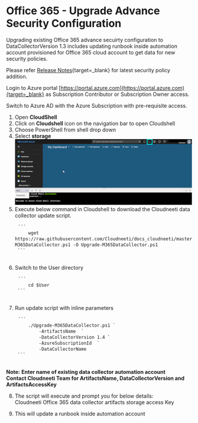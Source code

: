 # Office 365 - Upgrade Advance Security Configuration
Upgrading existing Office 365 advance secuirty configuration to DataCollectorVersion 1.3 includes updating runbook inside automation account provisioned for Office 365 cloud account to get data for new security policies.

Please refer [Release Notes](../../releaseNotes/2020/#february-2020-v2251){target=_blank} for latest security policy addition.

Login to Azure portal [https://portal.azure.com](https://portal.azure.com){target=_blank} as Subscription Contributor or
Subscription Owner access.

Switch to Azure AD with the Azure Subscription with pre-requisite access.

1. Open **CloudShell**
2. Click on **Cloudshell** icon on the navigation bar to open Cloudshell
3. Choose PowerShell from shell drop down
4. Select **storage**
	![CloudShell](.././images/onboardingOffice365Subscription/CloudShell.png#thumbnail)
5. Execute below command in Cloudshell to download the Cloudneeti data
    collector update script.
	<pre>
	<code>```
		wget https://raw.githubusercontent.com/Cloudneeti/docs_cloudneeti/master/scripts/Upgrade-M365DataCollector.ps1 -O Upgrade-M365DataCollector.ps1
	```</code>
	</pre>
6. Switch to the User directory
	<pre>
	<code>```
		cd $User
	```</code>
	</pre>
7. Run update script with inline parameters
	<pre>
	<code>```
		./Upgrade-M365DataCollector.ps1 `
            -ArtifactsName <Cloudneeti office 365 Data Collector Artifact Name> `
            -DataCollectorVersion 1.4 `
            -AzureSubscriptionId <Azure Subscription Id where office 365 datacollector resouces will be created> `
            -DataCollectorName <Office 365 Data Collector Name>
	```</code>
	</pre>
**Note:** 
**Enter name of existing data collector automation account**</br>
**Contact Cloudneeti Team for ArtifactsName, DataCollectorVersion and ArtifactsAccessKey**

8. The script will execute and prompt you for below details:</br>
   Cloudneeti Office 365 data collector artifacts storage access Key </br>

9. This will update a runbook inside automation account

